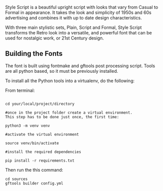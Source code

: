Style Script is a beautiful upright script with looks that vary from Casual to Formal in appearance. It takes the look and simplicity of 1950s and 60s advertising and combines it with up to date design characteristics.

With three main stylistic sets, Plain, Script and Formal, Style Script transforms the Retro look into a versatile, and powerful font that can be used for nostalgic work, or 21st Century design.

## Building the Fonts

The font is built using fontmake and gftools post processing script. Tools are all python based, so it must be previously installed.

To install all the Python tools into a virtualenv, do the following:

From terminal:

```

cd your/local/project/directory

#once in the project folder create a virtual environment. 
This step has to be done just once, the first time:

python3 -m venv venv

#activate the virtual environment

source venv/bin/activate

#install the required dependencies

pip install -r requirements.txt

```

Then run the this command:

```
cd sources
gftools builder config.yml
```
